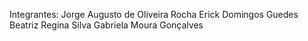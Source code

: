 Integrantes: 
Jorge Augusto de Oliveira Rocha 
Erick Domingos Guedes
Beatriz Regina Silva
Gabriela Moura Gonçalves 
